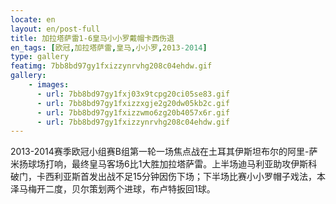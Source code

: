 ```yaml
---
locate: en
layout: en/post-full
title: 加拉塔萨雷1-6皇马小小罗戴帽卡西伤退
en_tags: [欧冠,加拉塔萨雷,皇马,小小罗,2013-2014]
type: gallery
featimg: 7bb8bd97gy1fxizzynrvhg208c04ehdw.gif
gallery:
    - images:
      - url: 7bb8bd97gy1fxj03x9tcpg20ci05se83.gif
      - url: 7bb8bd97gy1fxizzxgje2g20dw05kb2c.gif
      - url: 7bb8bd97gy1fxizzwmo6zg20b4057x6r.gif
      - url: 7bb8bd97gy1fxizzynrvhg208c04ehdw.gif
---
```


2013-2014赛季欧冠小组赛B组第一轮一场焦点战在土耳其伊斯坦布尔的阿里-萨米扬球场打响，最终皇马客场6比1大胜加拉塔萨雷。上半场迪马利亚助攻伊斯科破门，卡西利亚斯首发出战不足15分钟因伤下场；下半场比赛小小罗帽子戏法，本泽马梅开二度，贝尔策划两个进球，布卢特扳回1球。